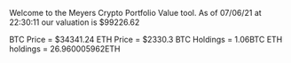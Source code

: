 Welcome to the Meyers Crypto Portfolio Value tool. 
As of 07/06/21 at 22:30:11 our valuation is $99226.62 

BTC Price = $34341.24
 ETH Price = $2330.3
BTC Holdings = 1.06BTC
 ETH holdings = 26.960005962ETH 

